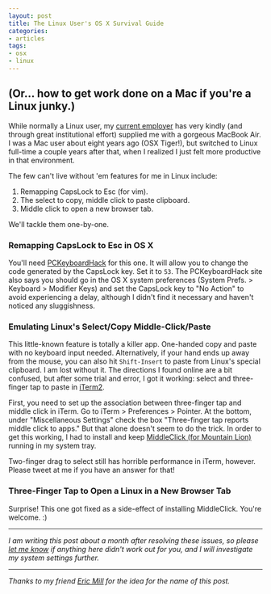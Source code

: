 ```yaml
---
layout: post
title: The Linux User's OS X Survival Guide
categories:
- articles
tags:
- osx
- linux
---
```


(Or... how to get work done on a Mac if you're a Linux junky.)
---

While normally a Linux user, my [current employer][1] has very kindly (and through great institutional effort) supplied me with a gorgeous MacBook Air. I was a Mac user about eight years ago (OSX Tiger!), but switched to Linux full-time a couple years after that, when I realized I just felt more productive in that environment.

The few can't live without 'em features for me in Linux include:

1. Remapping CapsLock to Esc (for vim).
2. The select to copy, middle click to paste clipboard.
3. Middle click to open a new browser tab.

We'll tackle them one-by-one.

### Remapping CapsLock to Esc in OS X

You'll need [PCKeyboardHack][2] for this one. It will allow you to change the code generated by the CapsLock key. Set it to `53`. The PCKeyboardHack site also says you should go in the OS X system preferences (System Prefs. > Keyboard > Modifier Keys) and set the CapsLock key to "No Action" to avoid experiencing a delay, although I didn't find it necessary and haven't noticed any sluggishness.

### Emulating Linux's Select/Copy Middle-Click/Paste

This little-known feature is totally a killer app. One-handed copy and paste with no keyboard input needed. Alternatively, if your hand ends up away from the mouse, you can also hit `Shift-Insert` to paste from Linux's special clipboard. I am lost without it. The directions I found online are a bit confused, but after some trial and error, I got it working: select and three-finger tap to paste in [iTerm2][3]. 
 
First, you need to set up the association between three-finger tap and middle click in iTerm. Go to iTerm > Preferences > Pointer. At the bottom, under "Miscellaneous Settings" check the box "Three-finger tap reports middle click to apps." But that alone doesn't seem to do the trick. In order to get this working, I had to install and keep [MiddleClick (for Mountain Lion)][4] running in my system tray.

Two-finger drag to select still has horrible performance in iTerm, however. Please tweet at me if you have an answer for that!

### Three-Finger Tap to Open a Linux in a New Browser Tab

Surprise! This one got fixed as a side-effect of installing MiddleClick. You're welcome. :)

* * *
*I am writing this post about a month after resolving these issues, so please [let me know][5] if anything here didn't work out for you, and I will investigate my system settings further.*

* * *
*Thanks to my friend [Eric Mill][6] for the idea for the name of this post.*


[1]: http://www.whitehouse.gov/innovationfellows
[2]: https://pqrs.org/macosx/keyremap4macbook/pckeyboardhack.html
[3]: http://www.iterm2.com/
[4]: http://clement.beffa.org/labs/projects/middleclick/
[5]: http://twitter.com/arowla
[6]: http://konklone.com


